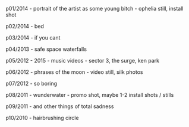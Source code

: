 p01/2014 - portrait of the artist as some young bitch - ophelia still, install shot

p02/2014 - bed

p03/2014 - if you cant

p04/2013 - safe space waterfalls

p05/2012 - 2015 - music videos - sector 3, the surge, ken park

p06/2012 - phrases of the moon - video still, silk photos

p07/2012 - so boring

p08/2011 - wunderwater - promo shot, maybe 1-2 install shots / stills

p09/2011 - and other things of total sadness

p10/2010 - hairbrushing circle